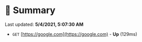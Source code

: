 # 📖 Summary
Last updated: **5/4/2021, 5:07:30 AM**

- `GET` [https://google.com](https://google.com) - **Up** (129ms)
